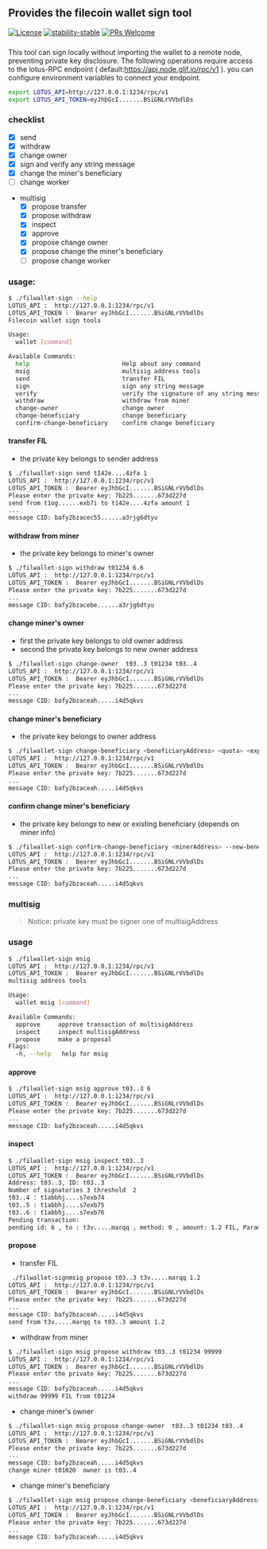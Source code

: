 ## Provides the filecoin wallet sign tool

[![License](https://img.shields.io/badge/license-MIT-blue)](https://raw.githubusercontent.com/ipdr/ipdr/master/LICENSE)
[![stability-stable](https://img.shields.io/badge/stability-stable-green.svg)](https://github.com/emersion/stability-badges#stable)
[![PRs Welcome](https://img.shields.io/badge/PRs-welcome-brightgreen.svg)](#contributing)

###
This tool can sign locally without importing the wallet to a remote node, preventing private key disclosure.
The following operations require access to the lotus-RPC endpoint ( default:https://api.node.glif.io/rpc/v1 ). you can configure environment variables to connect your endpoint.

```bash
export LOTUS_API=http://127.0.0.1:1234/rpc/v1
export LOTUS_API_TOKEN=eyJhbGcI.......BSiGNLrVVbdlDs
```

### checklist
- [x] send   
- [x] withdraw
- [x] change owner
- [x] sign and verify any string message
- [x] change the miner's beneficiary
- [ ] change worker
- multisig
  - [x] propose transfer
  - [x] propose withdraw
  - [x] inspect
  - [x] approve
  - [x] propose change owner
  - [x] propose change the miner's beneficiary
  - [ ] propose change worker

### usage:

```bash
$ ./filwallet-sign --help
LOTUS_API :  http://127.0.0.1:1234/rpc/v1
LOTUS_API_TOKEN :  Bearer eyJhbGcI.......BSiGNLrVVbdlDs
Filecoin wallet sign tools

Usage:
  wallet [command]

Available Commands:
  help                          Help about any command
  msig                          multisig address tools
  send                          transfer FIL
  sign                          sign any string message
  verify                        verify the signature of any string message
  withdraw                      withdraw from miner
  change-owner                  change owner
  change-beneficiary            change beneficiary
  confirm-change-beneficiary    confirm change beneficiary
```

#### transfer FIL

+ the private key belongs to sender address

```bash
$ ./filwallet-sign send t142e....4zfa 1                                             
LOTUS_API :  http://127.0.0.1:1234/rpc/v1
LOTUS_API_TOKEN :  Bearer eyJhbGcI.......BSiGNLrVVbdlDs
Please enter the private key: 7b225.......673d227d
send from t1og......exb7i to t142e....4zfa amount 1
...
message CID: bafy2bzacec55......a3rjg6dtyu  
```

#### withdraw from miner

+ the private key belongs to miner's owner

```bash
$ ./filwallet-sign withdraw t01234 6.6                             
LOTUS_API :  http://127.0.0.1:1234/rpc/v1
LOTUS_API_TOKEN :  Bearer eyJhbGcI.......BSiGNLrVVbdlDs
Please enter the private key: 7b225.......673d227d
...
message CID: bafy2bzacebe......a3rjg6dtyu

```

#### change miner's owner

+ first the private key belongs to old owner address
+ second the private key belongs to new owner address

```bash
$ ./filwallet-sign change-owner  t03..3 t01234 t03..4 
LOTUS_API :  http://127.0.0.1:1234/rpc/v1
LOTUS_API_TOKEN :  Bearer eyJhbGcI.......BSiGNLrVVbdlDs
Please enter the private key: 7b225.......673d227d
...
message CID: bafy2bzaceah.....i4d5qkvs
```

#### change miner's beneficiary

+ the private key belongs to owner address

```bash
$ ./filwallet-sign change-beneficiary <beneficiaryAddress> <quota> <expiration> --actor <minerAddress> [--overwrite-pending-change]
LOTUS_API :  http://127.0.0.1:1234/rpc/v1
LOTUS_API_TOKEN :  Bearer eyJhbGcI.......BSiGNLrVVbdlDs
Please enter the private key: 7b225.......673d227d
...
message CID: bafy2bzaceah.....i4d5qkvs
```

#### confirm change miner's beneficiary

+ the private key belongs to new or existing beneficiary (depends on miner info)

```bash
$ ./filwallet-sign confirm-change-beneficiary <minerAddress> --new-beneficiary / --existing-beneficiary
LOTUS_API :  http://127.0.0.1:1234/rpc/v1
LOTUS_API_TOKEN :  Bearer eyJhbGcI.......BSiGNLrVVbdlDs
Please enter the private key: 7b225.......673d227d
...
message CID: bafy2bzaceah.....i4d5qkvs
```

### multisig

> Notice: private key must be signer one of  multisigAddress

### usage 

```bash
$ ./filwallet-sign msig               
LOTUS_API :  http://127.0.0.1:1234/rpc/v1
LOTUS_API_TOKEN :  Bearer eyJhbGcI.......BSiGNLrVVbdlDs
multisig address tools

Usage:
  wallet msig [command]

Available Commands:
  approve     approve transaction of multisigAddress
  inspect     inspect multisigAddress 
  propose     make a proposal
Flags:
  -h, --help   help for msig
```

#### approve

```bash
$ ./filwallet-sign msig approve t03..3 6
LOTUS_API :  http://127.0.0.1:1234/rpc/v1
LOTUS_API_TOKEN :  Bearer eyJhbGcI.......BSiGNLrVVbdlDs
Please enter the private key: 7b225.......673d227d
...
message CID: bafy2bzaceah.....i4d5qkvs
```

#### inspect

```bash
$ ./filwallet-sign msig inspect t03..3
LOTUS_API :  http://127.0.0.1:1234/rpc/v1
LOTUS_API_TOKEN :  Bearer eyJhbGcI.......BSiGNLrVVbdlDs
Address: t03..3, ID: t03..3
Number of signatories 3 threshold  2 
t03..4 : t1abbhj....s7exb74 
t03..5 : t1abbhj....s7exb75 
t03..6 : t1abbhj....s7exb76 
Pending transaction: 
pending id: 6 , to : t3v.....marqq , method: 0 , amount: 1.2 FIL, Params: , approved [t03..3], ps: send out  
```
#### propose

+ transfer FIL

```bash
 ./filwallet-signmsig propose t03..3 t3v.....marqq 1.2   
LOTUS_API :  http://127.0.0.1:1234/rpc/v1
LOTUS_API_TOKEN :  Bearer eyJhbGcI.......BSiGNLrVVbdlDs
Please enter the private key: 7b225.......673d227d
...
message CID: bafy2bzaceah.....i4d5qkvs
send from t3v.....marqq to t03..3 amount 1.2 
```

+ withdraw from miner 

```bash
$ ./filwallet-sign msig propose withdraw t03..3 t01234 99999 
LOTUS_API :  http://127.0.0.1:1234/rpc/v1
LOTUS_API_TOKEN :  Bearer eyJhbGcI.......BSiGNLrVVbdlDs
Please enter the private key: 7b225.......673d227d
...
message CID: bafy2bzaceah.....i4d5qkvs
withdraw 99999 FIL from t01234 
```

+ change miner's owner

```bash
$ ./filwallet-sign msig propose change-owner  t03..3 t01234 t03..4 
LOTUS_API :  http://127.0.0.1:1234/rpc/v1
LOTUS_API_TOKEN :  Bearer eyJhbGcI.......BSiGNLrVVbdlDs
Please enter the private key: 7b225.......673d227d
...
message CID: bafy2bzaceah.....i4d5qkvs
change miner t01020  owner is t03..4
```

+ change miner's beneficiary

```bash
$ ./filwallet-sign msig propose change-beneficiary <beneficiaryAddress> <quota> <expiration> --msig-addr <msigAddress> --miner-addr <minerAddress> [--overwrite-pending-change]
LOTUS_API :  http://127.0.0.1:1234/rpc/v1
LOTUS_API_TOKEN :  Bearer eyJhbGcI.......BSiGNLrVVbdlDs
Please enter the private key: 7b225.......673d227d
...
message CID: bafy2bzaceah.....i4d5qkvs
```